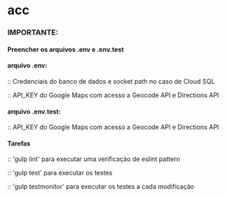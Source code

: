 # acc

### IMPORTANTE:

#### Preencher os arquivos .env e .env.test

#### arquivo .env:

:: Credenciais do banco de dados e socket path no caso de Cloud SQL

:: API_KEY do Google Maps com acesso a Geocode API e Directions API

#### arquivo .env.test:

:: API_KEY do Google Maps com acesso a Geocode API e Directions API

#### Tarefas

:: 'gulp lint' para executar uma verificação de eslint pattern

:: 'gulp test' para executar os testes

:: 'gulp testmonitor' para executar os testes a cada modificação
